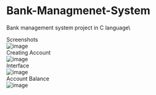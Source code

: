# Bank-Managmenet-System

Bank management system project in C language\

Screenshots\
![image](https://user-images.githubusercontent.com/102955842/233685182-16c66b10-30ef-4e73-aa6b-501d23e85025.png)\
Creating Account\
![image](https://user-images.githubusercontent.com/102955842/233685325-411ffa7d-6bb9-4e1a-9af8-b5c6027c5867.png)\
Interface\
![image](https://user-images.githubusercontent.com/102955842/233685436-18dffb8d-d91b-4a1a-a754-b19a21713d42.png)\
Account Balance\
![image](https://user-images.githubusercontent.com/102955842/233685509-6153a1cd-ed9c-4e92-912e-8e9dff740227.png)

